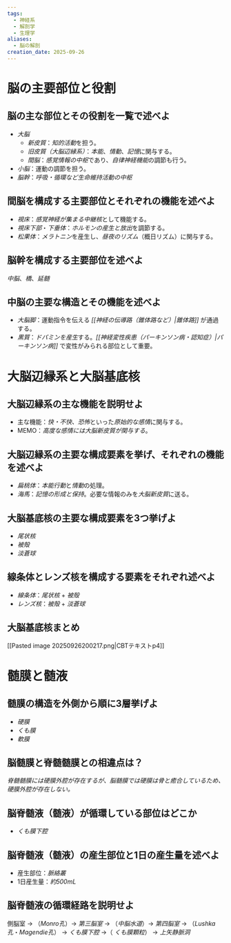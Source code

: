 ```yaml
---
tags:
  - 神経系
  - 解剖学
  - 生理学
aliases:
  - 脳の解剖
creation_date: 2025-09-26
---
```

# 脳の主要部位と役割

## 脳の主な部位とその役割を一覧で述べよ
- *大脳*
	- *新皮質*：*知的活動*を担う。
	- *旧皮質（大脳辺縁系）*：*本能*、*情動*、*記憶*に関与する。
	- *間脳*：*感覚情報の中枢*であり、*自律神経機能*の調節も行う。
- *小脳*：運動の調節を担う。
- *脳幹*：*呼吸・循環など生命維持活動の中枢*

## 間脳を構成する主要部位とそれぞれの機能を述べよ
- *視床*：*感覚神経が集まる中継核*として機能する。
- *視床下部*・*下垂体*：*ホルモンの産生と放出*を調節する。
- *松果体*：*メラトニン*を産生し、*昼夜のリズム*（概日リズム）に関与する。
## 脳幹を構成する主要部位を述べよ
*中脳*、*橋*、*延髄*

## 中脳の主要な構造とその機能を述べよ
- *大脳脚*：運動指令を伝える *[[神経の伝導路（錐体路など）|錐体路]]* が通過する。
- *黒質*：*ドパミンを産生*する。*[[神経変性疾患（パーキンソン病・認知症）|パーキンソン病]]* で変性がみられる部位として重要。

# 大脳辺縁系と大脳基底核

## 大脳辺縁系の主な機能を説明せよ
- 主な機能：*快・不快、恐怖*といった*原始的な感情*に関与する。
- MEMO：*高度な感情には大脳新皮質が関与する*。

## 大脳辺縁系の主要な構成要素を挙げ、それぞれの機能を述べよ
- *扁桃体*：*本能行動*と*情動*の処理。
- *海馬*：*記憶の形成と保持*。必要な情報のみを*大脳新皮質*に送る。

## 大脳基底核の主要な構成要素を3つ挙げよ
- *尾状核*
- *被殻*
- *淡蒼球*

## 線条体とレンズ核を構成する要素をそれぞれ述べよ
- *線条体*：*尾状核* + *被殻*
- *レンズ核*：*被殻* + *淡蒼球*

## 大脳基底核まとめ
[[Pasted image 20250926200217.png|CBTテキストp4]]

# 髄膜と髄液

## 髄膜の構造を外側から順に3層挙げよ
- *硬膜*
- *くも膜*
- *軟膜*

## 脳髄膜と脊髄髄膜との相違点は？
*脊髄髄膜には硬膜外腔が存在するが、脳髄膜では硬膜は骨と癒合しているため、硬膜外腔が存在しない。*

## 脳脊髄液（髄液）が循環している部位はどこか
- *くも膜下腔*

## 脳脊髄液（髄液）の産生部位と1日の産生量を述べよ
- 産生部位：*脈絡叢*
- 1日産生量：*約500mL*

## 脳脊髄液の循環経路を説明せよ
側脳室 → （*Monro孔*）→ *第三脳室* → （*中脳水道*）→ *第四脳室* → （*Lushka孔*・*Magendie孔*） → *くも膜下腔* →（ *くも膜顆粒*） → *上矢静脈洞*

